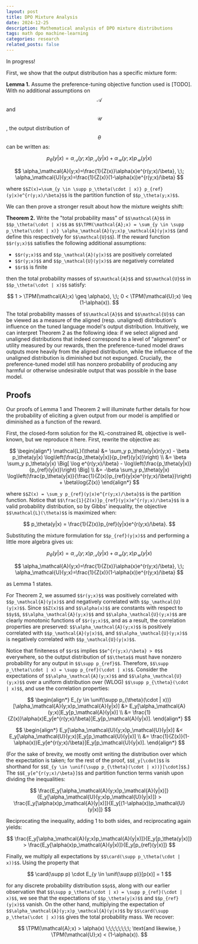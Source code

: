 ```yaml
---
layout: post
title: DPO Mixture Analysis
date: 2024-12-25
description: Mathematical analysis of DPO mixture distributions
tags: math dpo machine-learning
categories: research
related_posts: false
---
```


In progress!

First, we show that the output distribution has a specific mixture form:

**Lemma 1.** Assume the preference-tuning objective function used is [TODO]. With no additional assumptions on $$ \mathcal{A}$$  and $$ \mathcal{U} $$, the output distribution of $$ \theta $$ can be written as:

$$
p_\theta(y|x)=\alpha_\mathcal{A}(y;x)p_\mathcal{A}(y|x)+\alpha_\mathcal{U}(y;x)p_\mathcal{U}(y|x)
$$

$$
\alpha_\mathcal{A}(y;x)=\frac{1}{Z(x)}\alpha(x)e^{r(y;x)/\beta}, \;\; \alpha_\mathcal{U}(y;x)=\frac{1}{Z(x)}(1-\alpha(x))e^{r(y;x)/\beta}
$$

where `$$Z(x)=\sum_{y \in \supp p_\theta(\cdot | x)} p_{ref}(y|x)e^{r(y;x)/\beta}$$` is the partition function of `$$p_\theta(y;x)$$`.

We can then prove a stronger result about how the mixture weights shift:

**Theorem 2.** Write the "total probability mass" of `$$\mathcal{A}$$` in `$$p_\theta(\cdot | x)$$` as `$$\TPM(\mathcal{A};x) = \sum_{y \in \supp p_\theta(\cdot | x)} \alpha_\mathcal{A}(y;x)p_\mathcal{A}(y|x)$$` (and define this respectively for `$$\mathcal{U}$$`). If the reward function `$$r(y;x)$$` satisfies the following additional assumptions:

* `$$r(y;x)$$` and `$$p_\mathcal{A}(y|x)$$` are positively correlated
* `$$r(y;x)$$` and `$$p_\mathcal{U}(y|x)$$` are negatively correlated  
* `$$r$$` is finite

then the total probability masses of `$$\mathcal{A}$$` and `$$\mathcal{U}$$` in `$$p_\theta(\cdot | x)$$` satisfy:

$$
1 > \TPM(\mathcal{A};x) \geq \alpha(x), \;\; 0 < \TPM(\mathcal{U};x) \leq (1-\alpha(x)).
$$

The total probability masses of `$$\mathcal{A}$$` and `$$\mathcal{U}$$` can be viewed as a measure of the aligned (resp. unaligned) distribution's influence on the tuned language model's output distribution. Intuitively, we can interpret Theorem 2 as the following idea: if we select aligned and unaligned distributions that indeed correspond to a level of "alignment" or utility measured by our rewards, then the preference-tuned model draws outputs more heavily from the aligned distribution, while the influence of the unaligned distribution is diminished but not expunged. Crucially, the preference-tuned model still has nonzero probability of producing any harmful or otherwise undesirable output that was possible in the base model.

## Proofs

Our proofs of Lemma 1 and Theorem 2 will illuminate further details for how the probability of eliciting a given output from our model is amplified or diminished as a function of the reward.

First, the closed-form solution for the KL-constrained RL objective is well-known, but we reproduce it here. First, rewrite the objective as:

$$
\begin{align*}
\mathcal{L}(\theta) &= \sum_y p_\theta(y|x)r(y;x) - \beta p_\theta(y|x) \log\left(\frac{p_\theta(y|x)}{p_{ref}(y|x)}\right) \\
&= \beta \sum_y p_\theta(y|x) \Big[ \log e^{r(y;x)/\beta} - \log\left(\frac{p_\theta(y|x)}{p_{ref}(y|x)}\right) \Big] \\
&= -\beta \sum_y p_\theta(y|x) \log\left(\frac{p_\theta(y|x)}{\frac{1}{Z(x)}p_{ref}(y|x)e^{r(y;x)/\beta}}\right) + \beta\log{Z(x)}
\end{align*}
$$

where `$$Z(x) = \sum_y p_{ref}(y|x)e^{r(y;x)/\beta}$$` is the partition function. Notice that `$$\frac{1}{Z(x)}p_{ref}(y|x)e^{r(y;x)/\beta}$$` is a valid probability distribution, so by Gibbs' inequality, the objective `$$\mathcal{L}(\theta)$$` is maximized when:

$$
p_\theta(y|x) = \frac{1}{Z(x)}p_{ref}(y|x)e^{r(y;x)/\beta}.
$$

Substituting the mixture formulation for `$$p_{ref}(y|x)$$` and performing a little more algebra gives us:

$$
p_\theta(y|x)=\alpha_\mathcal{A}(y;x)p_\mathcal{A}(y|x)+\alpha_\mathcal{U}(y;x)p_\mathcal{U}(y|x)
$$

$$
\alpha_\mathcal{A}(y;x)=\frac{1}{Z(x)}\alpha(x)e^{r(y;x)/\beta}, \;\; \alpha_\mathcal{U}(y;x)=\frac{1}{Z(x)}(1-\alpha(x))e^{r(y;x)/\beta}
$$

as Lemma 1 states.

For Theorem 2, we assumed `$$r(y;x)$$` was positively correlated with `$$p_\mathcal{A}(y|x)$$` and negatively correlated with `$$p_\mathcal{U}(y|x)$$`. Since `$$Z(x)$$` and `$$\alpha(x)$$` are constants with respect to `$$y$$`, `$$\alpha_\mathcal{A}(y;x)$$` and `$$\alpha_\mathcal{U}(y;x)$$` are clearly monotonic functions of `$$r(y;x)$$`, and as a result, the correlation properties are preserved: `$$\alpha_\mathcal{A}(y;x)$$` is positively correlated with `$$p_\mathcal{A}(y|x)$$`, and `$$\alpha_\mathcal{U}(y;x)$$` is negatively correlated with `$$p_\mathcal{U}(y|x)$$`.

Notice that finiteness of `$$r$$` implies `$$e^{r(y;x)/\beta} > 0$$` everywhere, so the output distribution of `$$\theta$$` must have nonzero probability for any output in `$$\supp p_{ref}$$`. Therefore, `$$\supp p_\theta(\cdot | x) = \supp p_{ref}(\cdot | x)$$`. Consider the expectations of `$$\alpha_\mathcal{A}(y;x)$$` and `$$\alpha_\mathcal{U}(y;x)$$` over a uniform distribution over (WLOG) `$$\supp p_{\theta}(\cdot | x)$$`, and use the correlation properties:

$$
\begin{align*}
E_{y \in \unif(\supp p_{\theta}(\cdot | x))}[\alpha_\mathcal{A}(y;x)p_\mathcal{A}(y|x)] &> E_y[\alpha_\mathcal{A}(y;x)]E_y[p_\mathcal{A}(y|x)] \\
&= \frac{1}{Z(x)}\alpha(x)E_y[e^{r(y;x)/\beta}]E_y[p_\mathcal{A}(y|x)].
\end{align*}
$$

$$
\begin{align*}
E_y[\alpha_\mathcal{U}(y;x)p_\mathcal{U}(y|x)] &< E_y[\alpha_\mathcal{U}(y;x)]E_y[p_\mathcal{U}(y|x)] \\
&= \frac{1}{Z(x)}(1-\alpha(x))E_y[e^{r(y;x)/\beta}]E_y[p_\mathcal{U}(y|x)].
\end{align*}
$$

(For the sake of brevity, we mostly omit writing the distribution over which the expectation is taken; for the rest of the proof, `$$E_y[\cdot]$$` is shorthand for `$$E_{y \in \unif(\supp p_{\theta}(\cdot | x))}[\cdot]$$`.) The `$$E_y[e^{r(y;x)/\beta}]$$` and partition function terms vanish upon dividing the inequalities:

$$
\frac{E_y[\alpha_\mathcal{A}(y;x)p_\mathcal{A}(y|x)]}{E_y[\alpha_\mathcal{U}(y;x)p_\mathcal{U}(y|x)]} > \frac{E_y[\alpha(x)p_\mathcal{A}(y|x)]}{E_y[(1-\alpha(x))p_\mathcal{U}(y|x)]}
$$

Reciprocating the inequality, adding 1 to both sides, and reciprocating again yields:

$$
\frac{E_y[\alpha_\mathcal{A}(y;x)p_\mathcal{A}(y|x)]}{E_y[p_\theta(y|x)]} > \frac{E_y[\alpha(x)p_\mathcal{A}(y|x)]}{E_y[p_{ref}(y|x)]}
$$

Finally, we multiply all expectations by `$$\card(\supp p_\theta(\cdot | x))$$`. Using the property that

$$
\card(\supp p) \cdot E_{y \in \unif(\supp p)}[p(x)] = 1
$$

for any discrete probability distribution `$$p$$`, along with our earlier observation that `$$\supp p_\theta(\cdot | x) = \supp p_{ref}(\cdot | x)$$`, we see that the expectations of `$$p_\theta(y|x)$$` and `$$p_{ref}(y|x)$$` vanish. On the other hand, multiplying the expectation of `$$\alpha_\mathcal{A}(y;x)p_\mathcal{A}(y|x)$$` by `$$\card(\supp p_\theta(\cdot | x))$$` gives the total probability mass. We recover:

$$
\TPM(\mathcal{A};x) > \alpha(x) \;\;\;\;\;\;\;\; \text{and likewise, } \TPM(\mathcal{U};x) < (1-\alpha(x)).
$$